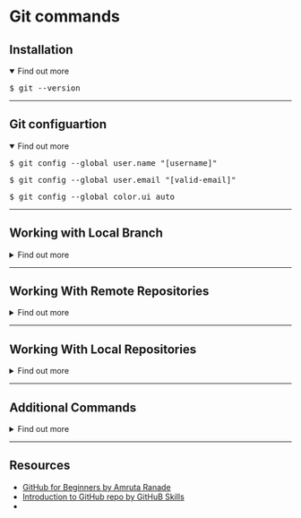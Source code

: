 # Git commands

## Installation
<details open>
<summary>Find out more </summary>
 
<pre>$ git --version </pre>

</details>

---

## Git configuartion 
<details open>
<summary>Find out more</summary>

<pre>$ git config --global user.name "[username]" </pre>

<pre>$ git config --global user.email "[valid-email]" </pre>

<pre>$ git config --global color.ui auto </pre>

</details>

---

## Working with Local Branch
<details>
<summary>Find out more </summary>
<br>

- Create a branch

<pre>$ git branch <branch_name> </pre>

<br>
  
- Display all branches

<pre>$ git branch -a </pre>

<br>
  
-  Delete a branch

<pre>$ git branch -d <branch_name> </pre>


<br>
  
- Delete remote branch

<pre>$ git push origin –delete [branchName] </pre>


<br>
  
- Checkout an existing branch

<pre>$ git checkout <branch_name> </pre>


<br>
  
-  Checkout and create a new branch

<pre>$ git checkout -b <new_branch_name> </pre>


<br>
  
- Merge a branch into an active branch

<pre>$ git merge <branch_name> </pre>


<br>
  
- Recover a deleted file and prepare it for commit

<pre>$ git checkout <deleted_file-name> </pre>

  
</details>

---

## Working With Remote Repositories
<details>
<summary>Find out more </summary>

<pre>$ git remote add origin <repository url> </pre>


<br>
  
- git Clone

<pre>$ git clone <remote url> </pre>


<br>
  
- git push

<pre>$ git push -u origin master </pre>


<br>
  
- git push

<pre>$ git pull origin master </pre>


<br>
  
- git fetch

<pre>$ git fetch <remote> <branch> </pre>

</details>

---


## Working With Local Repositories
<details>
<summary>Find out more </summary>


<br>
  
- Create a new Folder

<pre>$ mkdir test </pre>


<br>
  
- Initialize Git

<pre>$ cd test/ </pre>

<pre>$ git init </pre>


<br>
  
- Create Readme file

<pre>$ cat > Readme.md </pre>


<br>
  
- Staging

<pre>$ git add . </pre>

<pre>$ git add <filename> </pre>


<br>
  
- Check status

<pre>$ git status </pre>


<br>
  
-  Committing staged files

<pre>$ git commit -m "Commit message" </pre>


<br>
  
- Remove file

<pre>$ git rm <file_name> </pre>


<br>
  
- logs

<pre>$ git rm <file_name> </pre>

</details>

---

## Additional Commands
<details>
<summary>Find out more </summary>


<br>
  
- git stash

<pre>$ git stash -u </pre>


<br>
  
- brings the stashed work back to the working directory

<pre>$ git stash pop </pre>

<br>
  
- undoing changes

<pre>$ git reset <file> </pre>

<pre>$ git clean -n </pre>


<br>
  
- Define a tag

<pre>$ git tag <tagname> </pre>


<br>
  
- git diff

<pre>$ git diff </pre>

<pre>$ git diff --staged </pre>

<pre>$ git diff <commit1> <commit2> </pre>

</details>

---

## Resources
- [GitHub for Beginners by Amruta Ranade](https://amrutaranade.com/2018/03/02/github-for-beginners/)
- [Introduction to GitHub repo by GitHuB Skills](https://github.com/skills/introduction-to-github)
- 

